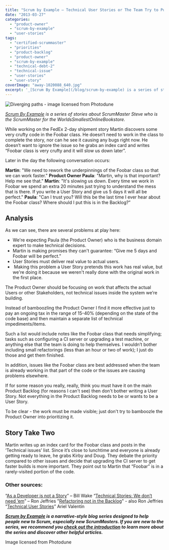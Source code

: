 ```yaml
---
title: "Scrum by Example – Technical User Stories or The Team Try to Pull a Fast One on the Product Owner"
date: "2013-03-27"
categories: 
  - "product-owner"
  - "scrum-by-example"
  - "user-stories"
tags: 
  - "certified-scrummaster"
  - "priorities"
  - "product-backlog"
  - "product-owner"
  - "scrum-by-example"
  - "technical-debt-2"
  - "technical-issue"
  - "user-stories"
  - "user-story"
coverImage: "away-1020088_640.jpg"
excerpt: '_[Scrum By Example](/blog/scrum-by-example) is a series of stories about ScrumMaster'
---
```


![Diverging paths - image licensed from Photodune](src/content/blog/scrummaster-tales-technical-user-stories-team-pull-fast-product-owner/images/away-1020088_640.jpg)

_[Scrum By Example](/blog/scrum-by-example) is a series of stories about ScrumMaster Steve who is the ScrumMaster for the WorldsSmallestOnlineBookstore._

While working on the FedEx 2-day shipment story Martin discovers some very crufty code in the Foobar class. He doesn’t need to work in the class to complete the story, nor can he see it causing any bugs right now. He doesn’t want to ignore the issue so he grabs an index card and writes “Foobar class is very crufty and it will slow us down later”.

Later in the day the following conversation occurs:

**Martin**: "We need to rework the underpinnings of the Foobar class so that we can work faster." **Product Owner Paula**: "Martin, why is that important? Help me see that." **Martin**: "It's slowing us down. Every time we work in Foobar we spend an extra 20 minutes just trying to understand the mess that is there. If you write a User Story and give us 5 days it will all be perfect." **Paula**: "Can I trust you? Will this be the last time I ever hear about the Foobar class? Where should I put this is in the Backlog?”

## Analysis

As we can see, there are several problems at play here:

- We're expecting Paula (the Product Owner) who is the business domain expert to make technical decisions.
- Martin is making promises they can't guarantee: “Give me 5 days and Foobar will be perfect.”
- User Stories must deliver real value to actual users.
-  Making this problem a User Story pretends this work has real value, but we're doing it because we weren't really done with the original work in the first place.

The Product Owner should be focusing on work that affects the actual Users or other Stakeholders, not technical issues inside the system we’re building.

Instead of bamboozling the Product Owner I find it more effective just to pay an ongoing tax in the range of 15-40% (depending on the state of the code base) and then maintain a separate list of technical impediments/items.

Such a list would include notes like the Foobar class that needs simplifying; tasks such as configuring a CI server or upgrading a test machine, or anything else that the team is doing to help themselves. I wouldn’t bother including small refactorings (less than an hour or two of work); I just do those and get them finished.

In addition, issues like the Foobar class are best addressed when the team is already working in that part of the code or the issues are causing problems elsewhere.

If for some reason you really, really, think you must have it on the main Product Backlog (for reasons I can't see) then don't bother writing a User Story. Not everything in the Product Backlog needs to be or wants to be a User Story.

To be clear - the work must be made visible; just don't try to bamboozle the Product Owner into prioritizing it.

## Story Take Two

Martin writes up an index card for the Foobar class and posts in the ‘Technical issues’ list. Since it’s close to lunchtime and everyone is already getting ready to leave, he grabs Kirby and Doug. They debate the priority compared to other issues and decide that upgrading the CI server to get faster builds is more important. They point out to Martin that “Foobar” is in a rarely-visited portion of the code.

### Other sources:

“[As a Developer is not a Story](external:https://www.industriallogic.com/blog/as-a-developer-is-not-a-user-story/)” – Bill Wake “[Technical Stories: We don’t need ‘em](external:https://ronjeffries.com/xprog/articles/technical-stories-we-dont-need-em/)” – Ron Jeffries "[Refactoring not in the Backlog](external:https://ronjeffries.com/xprog/articles/refactoring-not-on-the-backlog/)" - also Ron Jeffries “[Technical User Stories](external:https://blog.arielvalentin.com/2007/09/technical-user-stories.html)” Ariel Valentin

_**[Scrum by Example](/blog/category/scrum-by-example) is a narrative-style blog series designed to help people new to Scrum, especially new ScrumMasters. If you are new to the series, we recommend you [check out the introduction](/blog/scrum-by-example) to learn more about the series and discover other helpful articles.**_

Image licensed from Photodune
